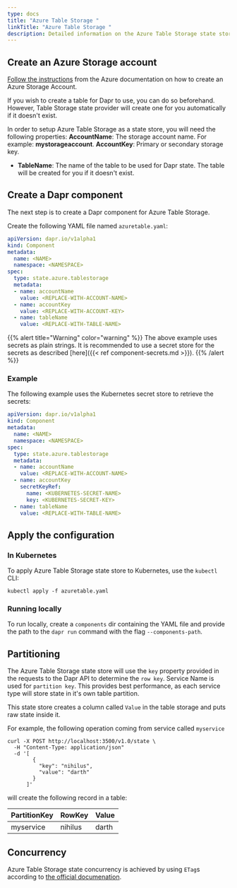 ```yaml
---
type: docs
title: "Azure Table Storage "
linkTitle: "Azure Table Storage "
description: Detailed information on the Azure Table Storage state store component
---
```


## Create an Azure Storage account

[Follow the instructions](https://docs.microsoft.com/en-us/azure/storage/common/storage-account-create?tabs=azure-portal) from the Azure documentation on how to create an Azure Storage Account. 

If you wish to create a table for Dapr to use, you can do so beforehand. However, Table Storage state provider will create one for you automatically if it doesn't exist.

In order to setup Azure Table Storage as a state store, you will need the following properties:
 **AccountName**: The storage account name. For example: **mystorageaccount**. 
 **AccountKey**: Primary or secondary storage key.
- **TableName**: The name of the table to be used for Dapr state. The table will be created for you if it doesn't exist.

## Create a Dapr component

The next step is to create a Dapr component for Azure Table Storage.

Create the following YAML file named `azuretable.yaml`:

```yaml
apiVersion: dapr.io/v1alpha1
kind: Component
metadata:
  name: <NAME>
  namespace: <NAMESPACE>
spec:
  type: state.azure.tablestorage
  metadata:
  - name: accountName
    value: <REPLACE-WITH-ACCOUNT-NAME>
  - name: accountKey
    value: <REPLACE-WITH-ACCOUNT-KEY>
  - name: tableName
    value: <REPLACE-WITH-TABLE-NAME>
```

{{% alert title="Warning" color="warning" %}}
The above example uses secrets as plain strings. It is recommended to use a secret store for the secrets as described [here]({{< ref component-secrets.md >}}).
{{% /alert %}}

### Example

The following example uses the Kubernetes secret store to retrieve the secrets:

```yaml
apiVersion: dapr.io/v1alpha1
kind: Component
metadata:
  name: <NAME>
  namespace: <NAMESPACE>
spec:
  type: state.azure.tablestorage
  metadata:
  - name: accountName
    value: <REPLACE-WITH-ACCOUNT-NAME>
  - name: accountKey
    secretKeyRef:
      name: <KUBERNETES-SECRET-NAME>
      key: <KUBERNETES-SECRET-KEY>
  - name: tableName
    value: <REPLACE-WITH-TABLE-NAME>
```

## Apply the configuration

### In Kubernetes

To apply Azure Table Storage state store to Kubernetes, use the `kubectl` CLI:

```
kubectl apply -f azuretable.yaml
```

### Running locally

To run locally, create a `components` dir containing the YAML file and provide the path to the `dapr run` command with the flag `--components-path`.

## Partitioning

The Azure Table Storage state store will use the `key` property provided in the requests to the Dapr API to determine the `row key`. Service Name is used for `partition key`. This provides best performance, as each service type will store state in it's own table partition. 

This state store creates a column called `Value` in the table storage and puts raw state inside it.

For example, the following operation coming from service called `myservice`

```shell
curl -X POST http://localhost:3500/v1.0/state \
  -H "Content-Type: application/json"
  -d '[
        {
          "key": "nihilus",
          "value": "darth"
        }
      ]'
```

will create the following record in a table:

| PartitionKey | RowKey  | Value |
| ------------ | ------- | ----- |
| myservice    | nihilus | darth |

## Concurrency

Azure Table Storage state concurrency is achieved by using `ETag`s according to [the official documenation]( https://docs.microsoft.com/en-us/azure/storage/common/storage-concurrency#managing-concurrency-in-table-storage).

